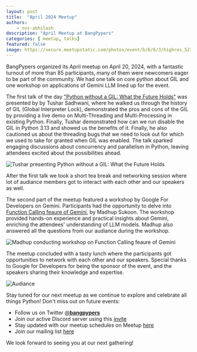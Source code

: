 ```yaml
---
layout: post
title:  "April 2024 Meetup"
authors: 
    - nvs-abhilash
description: "April Meetup at BangPypers"
categories: [ meetup, talks]
featured: false
image: https://secure.meetupstatic.com/photos/event/b/6/6/3/highres_521806691.webp
---
```


BangPypers organized its April meetup on April 20, 2024, with a fantastic turnout of more than 85 participants, many of them were newcomers eager to be part of the community. We had one talk on core python about GIL and one workshop on applications of Gemini LLM lined up for the event.

The first talk of the day ["Python without a GIL: What the Future Holds"](https://github.com/bangpypers/meetup-talks/issues/29) was presented by by Tushar Sadhwani, where he walked us through the history of GIL (Global Interpreter Lock), demonstrated the pros and cons of the GIL by providing a live demo on Multi-Threading and Multi-Processing in existing Python. Finally, Tushar demonstrated how can we run disable the GIL in Python 3.13 and showed us the benefits of it. Finally, he also cautioned us about the threading bugs that we need to look out for which we used to take for granted when GIL was enabled. The talk sparked engaging discussions about concurrency and parallelism in Python, leaving attendees excited about the possibilities ahead.

![Tushar presenting Python without a GIL: What the Future Holds](https://secure.meetupstatic.com/photos/event/b/6/8/8/highres_521806728.webp)

After the first talk we took a short tea break and networking session where lot of audiance members got to interact with each other and our speakers as well.

The second part of the meetup featured a workshop by Google For Developers on Gemini. Participants had the opportunity to delve into [Function Calling feaure of Gemini](https://codelabs.developers.google.com/codelabs/gemini-function-calling), by Madhup Sukoon. The workshop provided hands-on experience and practical insights about Gemini, enriching the attendees' understanding of LLM models. Madhup also answered all the questions from our audiance during the workshop.

![Madhup conducting workshop on Function Calling feaure of Gemini](https://secure.meetupstatic.com/photos/event/b/6/8/9/highres_521806729.webp)

The meetup concluded with a tasty lunch where the participants got opportunities to network with each other and our speakers. Special thanks to Google for Developers for being the sponsor of the event, and the speakers sharing their knowledge and expertise.

![Audiance](https://secure.meetupstatic.com/photos/event/b/6/a/8/highres_521806760.webp)

Stay tuned for our next meetup as we continue to explore and celebrate all things Python! Don't miss out on future events:

- Follow us on Twitter [@__bangpypers__](https://twitter.com/__bangpypers__)
- Join our active Discord server using this [invite](https://discord.com/invite/5hanJnWf9m)
- Stay updated with our meetup schedules on Meetup [here](https://www.meetup.com/BangPypers/)
- Join our mailing list [here](https://mail.python.org/mailman/listinfo/bangpypers)

We look forward to seeing you at our next gathering!
